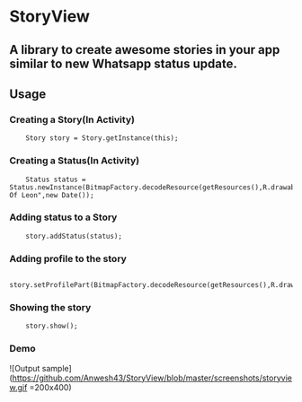 # StoryView

## A library to create awesome stories in your app similar to new Whatsapp status update.

## Usage

### Creating a Story(In Activity)

```
    Story story = Story.getInstance(this);
```

### Creating a Status(In Activity)

```
    Status status = Status.newInstance(BitmapFactory.decodeResource(getResources(),R.drawable.kol),"Kings Of Leon",new Date());
```

### Adding status to a Story

```
    story.addStatus(status);
```

### Adding profile to the story

```
    story.setProfilePart(BitmapFactory.decodeResource(getResources(),R.drawable.profile_img),"Anwesh");
```

### Showing the story

```
    story.show();
```

### Demo

![Output sample](https://github.com/Anwesh43/StoryView/blob/master/screenshots/storyview.gif =200x400)
